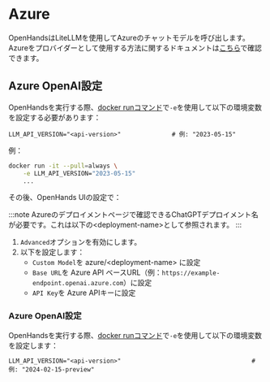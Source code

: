 # Azure

OpenHandsはLiteLLMを使用してAzureのチャットモデルを呼び出します。Azureをプロバイダーとして使用する方法に関するドキュメントは[こちら](https://docs.litellm.ai/docs/providers/azure)で確認できます。

## Azure OpenAI設定

OpenHandsを実行する際、[docker runコマンド](../installation#running-openhands)で`-e`を使用して以下の環境変数を設定する必要があります：

```
LLM_API_VERSION="<api-version>"              # 例: "2023-05-15"
```

例：
```bash
docker run -it --pull=always \
    -e LLM_API_VERSION="2023-05-15"
    ...
```

その後、OpenHands UIの設定で：

:::note
Azureのデプロイメントページで確認できるChatGPTデプロイメント名が必要です。これは以下の&lt;deployment-name&gt;として参照されます。
:::

1. `Advanced`オプションを有効にします。
2. 以下を設定します：
   - `Custom Model`を azure/&lt;deployment-name&gt; に設定
   - `Base URL`を Azure API ベースURL（例：`https://example-endpoint.openai.azure.com`）に設定
   - `API Key`を Azure APIキーに設定

### Azure OpenAI設定

OpenHandsを実行する際、[docker runコマンド](../installation#running-openhands)で`-e`を使用して以下の環境変数を設定します：

```
LLM_API_VERSION="<api-version>"                                    # 例: "2024-02-15-preview"
```